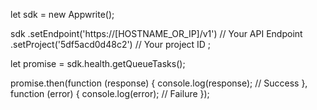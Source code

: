 let sdk = new Appwrite();

sdk
    .setEndpoint('https://[HOSTNAME_OR_IP]/v1') // Your API Endpoint
    .setProject('5df5acd0d48c2') // Your project ID
;

let promise = sdk.health.getQueueTasks();

promise.then(function (response) {
    console.log(response); // Success
}, function (error) {
    console.log(error); // Failure
});